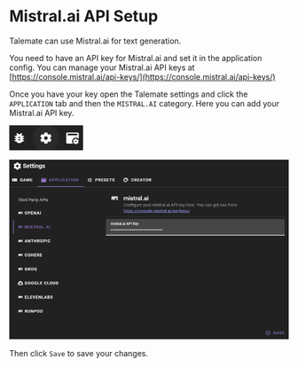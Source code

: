 # Mistral.ai API Setup

Talemate can use Mistral.ai for text generation.

You need to have an API key for Mistral.ai and set it in the application config. You can manage your Mistral.ai API keys at [https://console.mistral.ai/api-keys/](https://console.mistral.ai/api-keys/)

Once you have your key open the Talemate settings and click the `APPLICATION` tab and then the `MISTRAL.AI` category. Here you can add your Mistral.ai API key.

![Open settings](/img/0.26.0/open-settings.png)

![Set Mistral.ai Api Key](/img/0.26.0/mistral-settings.png)

Then click `Save` to save your changes.